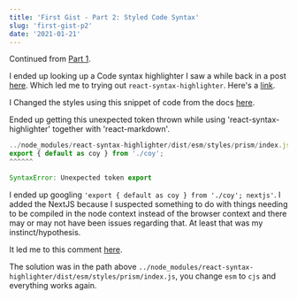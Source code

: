 ```yaml
---
title: 'First Gist - Part 2: Styled Code Syntax'
slug: 'first-gist-p2'
date: '2021-01-21'
---
```


Continued from [Part 1](/posts/first-gist).

I ended up looking up a Code syntax highlighter I saw a while back in a post [here](https://dev.to/imranib/build-a-next-js-markdown-blog-5777).  Which led me to trying out `react-syntax-highlighter`.  Here's a [link](https://github.com/react-syntax-highlighter/react-syntax-highlighter#readme).

I Changed the styles using this snippet of code from the docs [here](https://github.com/react-syntax-highlighter/react-syntax-highlighter#prism).

Ended up getting this unexpected token thrown while using 'react-syntax-highlighter' together with 'react-markdown'.

```javascript
../node_modules/react-syntax-highlighter/dist/esm/styles/prism/index.js:1
export { default as coy } from './coy';
^^^^^^

SyntaxError: Unexpected token export
```

I ended up googling `'export { default as coy } from './coy'; nextjs'`.  I added the NextJS because I suspected something to do with things needing to be compiled in the node context instead of the browser context and there may or may not have been issues regarding that.  At least that was my instinct/hypothesis.

It led me to this comment [here](https://github.com/react-syntax-highlighter/react-syntax-highlighter/issues/230#issuecomment-663992983).

The solution was in the path above `../node_modules/react-syntax-highlighter/dist/esm/styles/prism/index.js`, you change `esm` to `cjs` and everything works again.  

